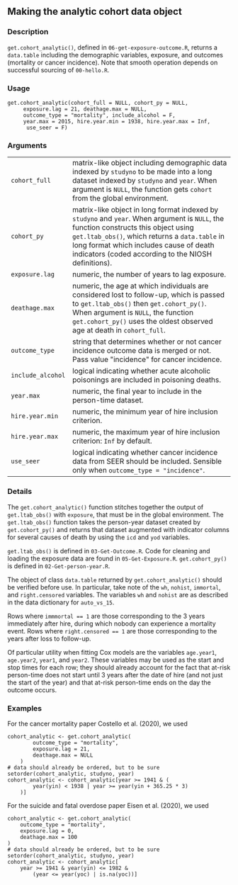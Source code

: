 ## Making the analytic cohort data object

### Description

`get.cohort_analytic()`, defined in `06-get-exposure-outcome.R`, returns a `data.table` including the demographic variables, exposure, and outcomes (mortality or cancer incidence). Note that smooth operation depends on successful sourcing of `00-hello.R`.

### Usage

```{r}
get.cohort_analytic(cohort_full = NULL, cohort_py = NULL,
	 exposure.lag = 21, deathage.max = NULL,
	 outcome_type = "mortality", include_alcohol = F,
	 year.max = 2015, hire.year.min = 1938, hire.year.max = Inf,
	  use_seer = F)
```

### Arguments

<table width="775">
<tr>
<td><code font-size:10px>cohort_full</code></td> <td>matrix-like object including demographic data indexed by <code font-size:10px>studyno</code> to be made into a long dataset indexed by <code font-size:10px>studyno</code> and <code font-size:10px>year</code>. When argument is <code font-size:10px>NULL</code>, the function gets <code font-size:10px>cohort</code> from the global environment.</td>
</tr>
<tr>
<td><code font-size:10px>cohort_py</code></td> <td>matrix-like object in long format indexed by <code font-size:10px>studyno</code> and <code font-size:10px>year</code>. When argument is <code font-size:10px>NULL</code>, the function constructs this object using <code font-size:10px>get.ltab_obs()</code>, which returns a <code font-size:10px>data.table</code> in long format which includes cause of death indicators (coded according to the NIOSH definitions).</td>
</tr>
<tr>
<td><code font-size:10px>exposure.lag</code></td> <td>numeric, the number of years to lag exposure.</td>
</tr>
<tr>
<td><code font-size:10px>deathage.max</td> <td>numeric, the age at which individuals are considered lost to follow-up, which is passed to <code font-size:10px>get.ltab_obs()</code> then <code font-size:10px>get.cohort_py()</code>. When argument is <code font-size:10px>NULL</code>, the function <code font-size:10px>get.cohort_py()</code> uses the oldest observed age at death in <code font-size:10px>cohort_full</code>.</td>
</tr>
<tr>
<td><code font-size:10px>outcome_type</td> <td>string that determines whether or not cancer incidence outcome data is merged or not. Pass value "incidence" for cancer incidence.</td>
</tr>
<tr>
<td><code font-size:10px>include_alcohol</td> <td>logical indicating whether acute alcoholic poisonings are included in poisoning deaths.</td>
</tr>
<tr>
<td><code font-size:10px>year.max</td> <td>numeric, the final year to include in the person-time dataset.</td>
</tr>
<tr>
<td><code font-size:10px>hire.year.min</td> <td>numeric, the minimum year of hire inclusion criterion.</td>
</tr>
<tr>
<td><code font-size:10px>hire.year.max</td> <td>numeric, the maximum year of hire inclusion criterion: <code font-size:10px>Inf</code> by default.</td>
</tr>
<tr>
<td><code font-size:10px>use_seer</td> <td>logical indicating whether cancer incidence data from SEER should be included. Sensible only when <code font-size:10px>outcome_type = "incidence"</code>.</td>
</tr>
</table>

### Details

The `get.cohort_analytic()` function stitches together the output of `get.ltab_obs()` with `exposure`, that must be in the global environment. The `get.ltab_obs()` function takes the person-year dataset created by `get.cohort_py()` and returns that dataset augmented with indicator columns for several causes of death by using the `icd` and `yod` variables.

`get.ltab_obs()` is defined in `03-Get-Outcome.R`. Code for cleaning and loading the exposure data are found in `05-Get-Exposure.R`. `get.cohort_py()` is defined in `02-Get-person-year.R`.

The object of class `data.table` returned by `get.cohort_analytic()` should be verified before use. In particular, take note of the `wh`, `nohist`, `immortal`, and `right.censored` variables. The variables `wh` and `nohist` are as described in the data dictionary for `auto_vs_15`.

Rows where `immmortal == 1` are those corresponding to the 3 years immediately after hire, during which nobody can experience a mortality event. Rows where `right.censored == 1` are those corresponding to the years after loss to follow-up.

Of particular utility when fitting Cox models are the variables `age.year1`,  `age.year2`, `year1`, and `year2`. These variables may be used as the start and stop times for each row; they should already account for the fact that at-risk person-time does not start until 3 years after the date of hire (and not just the start of the year) and that at-risk person-time ends on the day the outcome occurs.

### Examples

For the cancer mortality paper Costello et al. (2020), we used

```{r}
cohort_analytic <- get.cohort_analytic(
		outcome_type = "mortality",
		exposure.lag = 21,
		deathage.max = NULL
	)
# data should already be ordered, but to be sure
setorder(cohort_analytic, studyno, year)
cohort_analytic <- cohort_analytic[year >= 1941 & (
		year(yin) < 1938 | year >= year(yin + 365.25 * 3)
	)]
```

For the suicide and fatal overdose paper Eisen et al. (2020), we used

```{r}
cohort_analytic <- get.cohort_analytic(
	outcome_type = "mortality",
	exposure.lag = 0,
	deathage.max = 100
)
# data should already be ordered, but to be sure
setorder(cohort_analytic, studyno, year)
cohort_analytic <- cohort_analytic[
	year >= 1941 & year(yin) <= 1982 &
		(year <= year(yoc) | is.na(yoc))]
```
